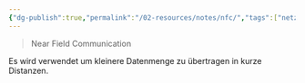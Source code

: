 ```yaml
---
{"dg-publish":true,"permalink":"/02-resources/notes/nfc/","tags":["netzwerk/wireless"],"noteIcon":"","updated":"2025-09-05T10:12:30.950+02:00"}
---
```


> Near Field Communication

Es wird verwendet um kleinere Datenmenge zu übertragen in kurze Distanzen. 